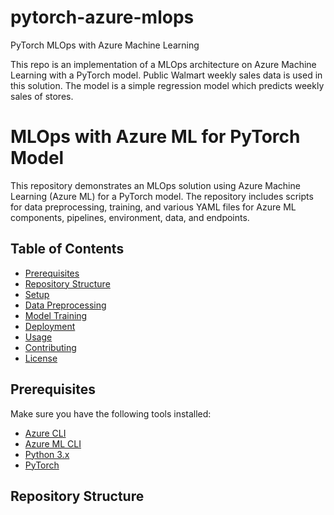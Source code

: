 # pytorch-azure-mlops
PyTorch MLOps with Azure Machine Learning

This repo is an implementation of a MLOps architecture on Azure Machine Learning with a PyTorch model. Public Walmart weekly sales data is used in this solution. The model is a simple regression model which predicts weekly sales of stores.

# MLOps with Azure ML for PyTorch Model

This repository demonstrates an MLOps solution using Azure Machine Learning (Azure ML) for a PyTorch model. The repository includes scripts for data preprocessing, training, and various YAML files for Azure ML components, pipelines, environment, data, and endpoints.

## Table of Contents
- [Prerequisites](#prerequisites)
- [Repository Structure](#repository-structure)
- [Setup](#setup)
- [Data Preprocessing](#data-preprocessing)
- [Model Training](#model-training)
- [Deployment](#deployment)
- [Usage](#usage)
- [Contributing](#contributing)
- [License](#license)

## Prerequisites

Make sure you have the following tools installed:
- [Azure CLI](https://docs.microsoft.com/en-us/cli/azure/install-azure-cli)
- [Azure ML CLI](https://docs.microsoft.com/en-us/azure/machine-learning/reference-azure-machine-learning-cli)
- [Python 3.x](https://www.python.org/downloads/)
- [PyTorch](https://pytorch.org/get-started/locally/)

## Repository Structure


